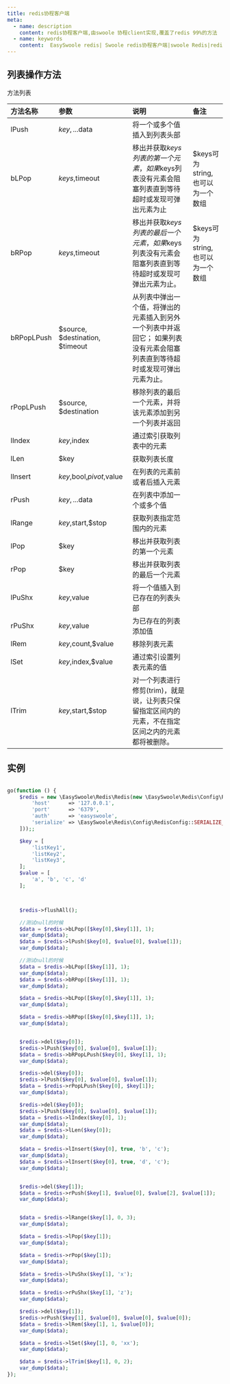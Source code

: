 ```yaml
---
title: redis协程客户端
meta:
  - name: description
    content: redis协程客户端,由swoole 协程client实现,覆盖了redis 99%的方法
  - name: keywords
    content:  EasySwoole redis| Swoole redis协程客户端|swoole Redis|redis协程
---
```


## 列表操作方法

方法列表

| 方法名称   | 参数                            | 说明                                                                                                          | 备注                           |
|:-----------|:--------------------------------|:--------------------------------------------------------------------------------------------------------------|:------------------------------|
| lPush      | $key, ...$data                  | 将一个或多个值插入到列表头部                                                                                     |                               |
| bLPop      | $keys,$timeout                  | 移出并获取$keys列表的第一个元素， 如果$keys列表没有元素会阻塞列表直到等待超时或发现可弹出元素为止                       | $keys可为string,也可以为一个数组 |
| bRPop      | $keys,$timeout                  | 移出并获取$keys列表的最后一个元素， 如果$keys列表没有元素会阻塞列表直到等待超时或发现可弹出元素为止。                   | $keys可为string,也可以为一个数组 |
| bRPopLPush | $source, $destination, $timeout | 从列表中弹出一个值，将弹出的元素插入到另外一个列表中并返回它； 如果列表没有元素会阻塞列表直到等待超时或发现可弹出元素为止。 |                               |
| rPopLPush  | $source, $destination           | 移除列表的最后一个元素，并将该元素添加到另一个列表并返回                                                            |                               |
| lIndex     | $key,$index                     | 通过索引获取列表中的元素                                                                                         |                               |
| lLen       | $key                            | 获取列表长度                                                                                                   |                               |
| lInsert    | $key,$bool,$pivot,$value        | 在列表的元素前或者后插入元素                                                                                     |                               |
| rPush      | $key, ...$data                  | 在列表中添加一个或多个值                                                                                         |                               |
| lRange     | $key,$start,$stop               | 获取列表指定范围内的元素                                                                                         |                               |
| lPop       | $key                            | 移出并获取列表的第一个元素                                                                                       |                               |
| rPop       | $key                            | 移出并获取列表的最后一个元素                                                                                     |                               |
| lPuShx     | $key,$value                     | 将一个值插入到已存在的列表头部                                                                                   |                               |
| rPuShx     | $key,$value                     | 为已存在的列表添加值                                                                                            |                               |
| lRem       | $key,$count,$value              | 移除列表元素                                                                                                   |                               |
| lSet       | $key,$index,$value              | 通过索引设置列表元素的值                                                                                         |                               |
| lTrim      | $key,$start,$stop               | 对一个列表进行修剪(trim)，就是说，让列表只保留指定区间内的元素，不在指定区间之内的元素都将被删除。                      |                               |

## 实例

```php

go(function () {
    $redis = new \EasySwoole\Redis\Redis(new \EasySwoole\Redis\Config\RedisConfig([
        'host'      => '127.0.0.1',
        'port'      => '6379',
        'auth'      => 'easyswoole',
        'serialize' => \EasySwoole\Redis\Config\RedisConfig::SERIALIZE_NONE
    ]));;

    $key = [
        'listKey1',
        'listKey2',
        'listKey3',
    ];
    $value = [
        'a', 'b', 'c', 'd'
    ];



    $redis->flushAll();

    //测试null的时候
    $data = $redis->bLPop([$key[0],$key[1]], 1);
    var_dump($data);
    $data = $redis->lPush($key[0], $value[0], $value[1]);
    var_dump($data);

    //测试null的时候
    $data = $redis->bLPop([$key[1]], 1);
    var_dump($data);
    $data = $redis->bRPop([$key[1]], 1);
    var_dump($data);

    $data = $redis->bLPop([$key[0],$key[1]], 1);
    var_dump($data);

    $data = $redis->bRPop([$key[0],$key[1]], 1);
    var_dump($data);


    $redis->del($key[0]);
    $redis->lPush($key[0], $value[0], $value[1]);
    $data = $redis->bRPopLPush($key[0], $key[1], 1);
    var_dump($data);

    $redis->del($key[0]);
    $redis->lPush($key[0], $value[0], $value[1]);
    $data = $redis->rPopLPush($key[0], $key[1]);
    var_dump($data);

    $redis->del($key[0]);
    $redis->lPush($key[0], $value[0], $value[1]);
    $data = $redis->lIndex($key[0], 1);
    var_dump($data);
    $data = $redis->lLen($key[0]);
    var_dump($data);

    $data = $redis->lInsert($key[0], true, 'b', 'c');
    var_dump($data);
    $data = $redis->lInsert($key[0], true, 'd', 'c');
    var_dump($data);


    $redis->del($key[1]);
    $data = $redis->rPush($key[1], $value[0], $value[2], $value[1]);
    var_dump($data);


    $data = $redis->lRange($key[1], 0, 3);
    var_dump($data);

    $data = $redis->lPop($key[1]);
    var_dump($data);

    $data = $redis->rPop($key[1]);
    var_dump($data);

    $data = $redis->lPuShx($key[1], 'x');
    var_dump($data);

    $data = $redis->rPuShx($key[1], 'z');
    var_dump($data);

    $redis->del($key[1]);
    $redis->rPush($key[1], $value[0], $value[0], $value[0]);
    $data = $redis->lRem($key[1], 1, $value[0]);
    var_dump($data);

    $data = $redis->lSet($key[1], 0, 'xx');
    var_dump($data);

    $data = $redis->lTrim($key[1], 0, 2);
    var_dump($data);
});

```